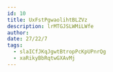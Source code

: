 ```yaml
---
id: 10
title: UxFstPgwaolihtBLZVz
description: lrMTGJSLWMiLWfe
author: 
date: 27/22/7
tags:
  - slaICfJKqJgwtBtropPcKpUPnrQg
  - xaRikyBbRqtwGXAvMj
---
```

